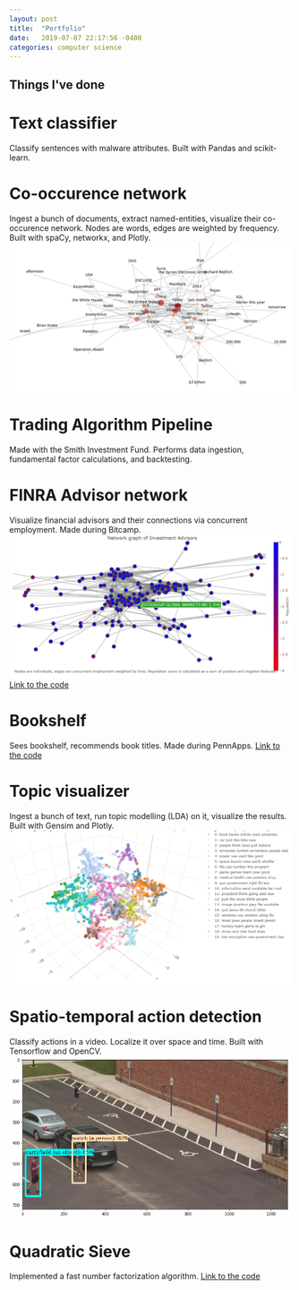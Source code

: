 ```yaml
---
layout: post
title:  "Portfolio"
date:   2019-07-07 22:17:56 -0400
categories: computer science
---
```


## Things I've done

# Text classifier
Classify sentences with malware attributes. Built with Pandas and scikit-learn.

# Co-occurence network
Ingest a bunch of documents, extract named-entities, visualize their co-occurence network. Nodes are words, edges are weighted by frequency. Built with spaCy, networkx, and Plotly.
![Conet](/images/conet2.png)

# Trading Algorithm Pipeline
Made with the Smith Investment Fund. Performs data ingestion, fundamental factor calculations, and backtesting. 

# FINRA Advisor network
Visualize financial advisors and their connections via concurrent employment. Made during Bitcamp.
![FINRA network](/images/finra_network.PNG)
[Link to the code][finra-network]

# Bookshelf
Sees bookshelf, recommends book titles. Made during PennApps.
[Link to the code][bookshelf]

# Topic visualizer
Ingest a bunch of text, run topic modelling (LDA) on it, visualize the results. Built with Gensim and Plotly.
![Topic model](/images/topic_model.PNG)

# Spatio-temporal action detection
Classify actions in a video. Localize it over space and time. Built with Tensorflow and OpenCV.
![Action detection](/images/action_detection.png)

# Quadratic Sieve
Implemented a fast number factorization algorithm.
[Link to the code][quadratic-sieve]

[finra-network]: https://github.com/Maosef/Bitcamp_2019
[bookshelf]: https://github.com/Maosef/PennApps_XIX
[quadratic-sieve]: https://github.com/Maosef/Quadratic-Sieve
